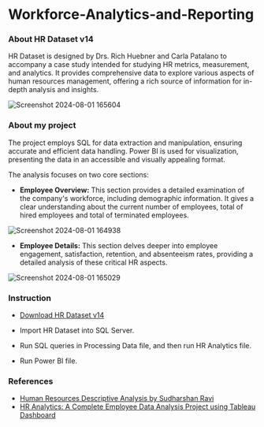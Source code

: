 # Workforce-Analytics-and-Reporting

### About HR Dataset v14
HR Dataset is designed by Drs. Rich Huebner and Carla Patalano to accompany a case study intended for studying HR metrics, measurement, and analytics. It provides comprehensive data to explore various aspects of human resources management, offering a rich source of information for in-depth analysis and insights.

![Screenshot 2024-08-01 165604](https://github.com/user-attachments/assets/b1551cf3-25d9-4436-8b1c-00d5d7370d23)

### About my project
The project employs SQL for data extraction and manipulation, ensuring accurate and efficient data handling. Power BI is used for visualization, presenting the data in an accessible and visually appealing format.

The analysis focuses on two core sections:

- **Employee Overview:** This section provides a detailed examination of the company's workforce, including demographic information. It gives a clear understanding about the current number of employees, total of hired employees and total of terminated employees.
  
![Screenshot 2024-08-01 164938](https://github.com/user-attachments/assets/c597215a-76d4-47b4-80fd-83923209b03f)

- **Employee Details:** This section delves deeper into employee engagement, satisfaction, retention, and absenteeism rates, providing a detailed analysis of these critical HR aspects.

![Screenshot 2024-08-01 165029](https://github.com/user-attachments/assets/34331500-d4f9-4b9a-b94f-016c3b4e4ad6)
  
### Instruction
- [Download HR Dataset v14](https://learn.microsoft.com/en-us/sql/samples/adventureworks-install-configure?view=sql-server-ver16&tabs=ssms)

- Import HR Dataset into SQL Server.

- Run SQL queries in Processing Data file, and then run HR Analytics file.

- Run Power BI file.

### References
- [Human Resources Descriptive Analysis by Sudharshan Ravi](https://www.kaggle.com/code/sudharshanravi/human-resources-descriptive-analysis)
- [HR Analytics: A Complete Employee Data Analysis Project using Tableau Dashboard](https://github.com/gulshang7/HR-Analytics-Dashboard-Using-Tableau)
